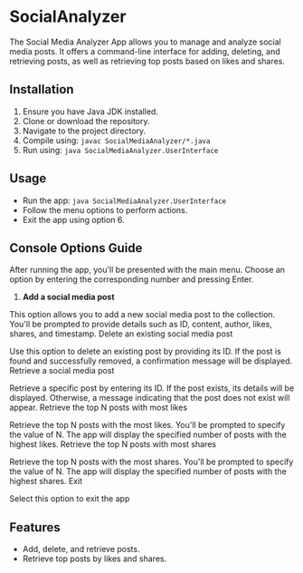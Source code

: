 # SocialAnalyzer

The Social Media Analyzer App allows you to manage and analyze social media posts. It offers a command-line interface for adding, deleting, and retrieving posts, as well as retrieving top posts based on likes and shares.

## Installation

1. Ensure you have Java JDK installed.
2. Clone or download the repository.
3. Navigate to the project directory.
4. Compile using: `javac SocialMediaAnalyzer/*.java`
5. Run using: `java SocialMediaAnalyzer.UserInterface`

## Usage

- Run the app: `java SocialMediaAnalyzer.UserInterface`
- Follow the menu options to perform actions.
- Exit the app using option 6.

## Console Options Guide
After running the app, you'll be presented with the main menu. Choose an option by entering the corresponding number and pressing Enter.

1. <b>Add a social media post</b>

This option allows you to add a new social media post to the collection.
You'll be prompted to provide details such as ID, content, author, likes, shares, and timestamp.
Delete an existing social media post

Use this option to delete an existing post by providing its ID.
If the post is found and successfully removed, a confirmation message will be displayed.
Retrieve a social media post

Retrieve a specific post by entering its ID.
If the post exists, its details will be displayed. Otherwise, a message indicating that the post does not exist will appear.
Retrieve the top N posts with most likes

Retrieve the top N posts with the most likes.
You'll be prompted to specify the value of N.
The app will display the specified number of posts with the highest likes.
Retrieve the top N posts with most shares

Retrieve the top N posts with the most shares.
You'll be prompted to specify the value of N.
The app will display the specified number of posts with the highest shares.
Exit

Select this option to exit the app

## Features

- Add, delete, and retrieve posts.
- Retrieve top posts by likes and shares.